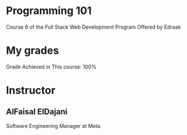 # Programming 101

Course 6 of the Full Stack Web Development Program
Offered by Edraak

# My grades

Grade Achieved in This course: 100%

# Instructor

## AlFaisal ElDajani

Software Engineering Manager at Meta
